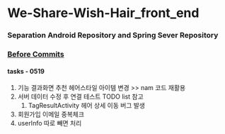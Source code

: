 # We-Share-Wish-Hair_front_end

### Separation Android Repository and Spring Sever Repository
### [Before Commits](https://github.com/EunChanNam/We-Share-Wish-Hair/tree/AND)
#### tasks - 0519
1. 기능 결과화면 추천 헤어스타일 아이템 변경 >> nam 코드 재활용
2. 서버 데이터 수정 후 연결 테스트
   TODO list 참고
    1. TagResultActivity 헤어 상세 이동 버그 발생
3. 회원가입 이메일 중복체크
4. userInfo 따로 빼면 처리
